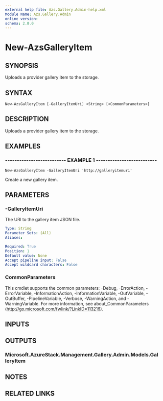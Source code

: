 ```yaml
---
external help file: Azs.Gallery.Admin-help.xml
Module Name: Azs.Gallery.Admin
online version: 
schema: 2.0.0
---
```


# New-AzsGalleryItem

## SYNOPSIS
Uploads a provider gallery item to the storage.

## SYNTAX

```
New-AzsGalleryItem [-GalleryItemUri] <String> [<CommonParameters>]
```

## DESCRIPTION
Uploads a provider gallery item to the storage.

## EXAMPLES

### -------------------------- EXAMPLE 1 --------------------------
```
New-AzsGalleryItem -GalleryItemUri 'http://galleryitemuri'
```

Create a new gallery item.

## PARAMETERS

### -GalleryItemUri
The URI to the gallery item JSON file.

```yaml
Type: String
Parameter Sets: (All)
Aliases: 

Required: True
Position: 1
Default value: None
Accept pipeline input: False
Accept wildcard characters: False
```

### CommonParameters
This cmdlet supports the common parameters: -Debug, -ErrorAction, -ErrorVariable, -InformationAction, -InformationVariable, -OutVariable, -OutBuffer, -PipelineVariable, -Verbose, -WarningAction, and -WarningVariable. For more information, see about_CommonParameters (http://go.microsoft.com/fwlink/?LinkID=113216).

## INPUTS

## OUTPUTS

### Microsoft.AzureStack.Management.Gallery.Admin.Models.GalleryItem

## NOTES

## RELATED LINKS

